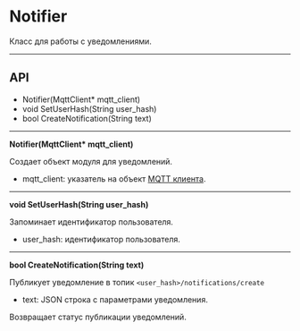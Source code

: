 # Notifier

Класс для работы с уведомлениями.

***
## API

- Notifier(MqttClient* mqtt_client)
- void SetUserHash(String user_hash)
- bool CreateNotification(String text)

***

**Notifier(MqttClient\* mqtt_client)**

Создает объект модуля для уведомлений.

- mqtt_client: указатель на объект [MQTT клиента](../../mqtt_client/src/README.md).

***

**void SetUserHash(String user_hash)**

Запоминает идентификатор пользователя.

- user_hash: идентификатор пользователя.

***

**bool CreateNotification(String text)**

Публикует уведомление в топик `<user_hash>/notifications/create` 

- text: JSON строка с параметрами уведомления.

Возвращает статус публикации уведомлений.
